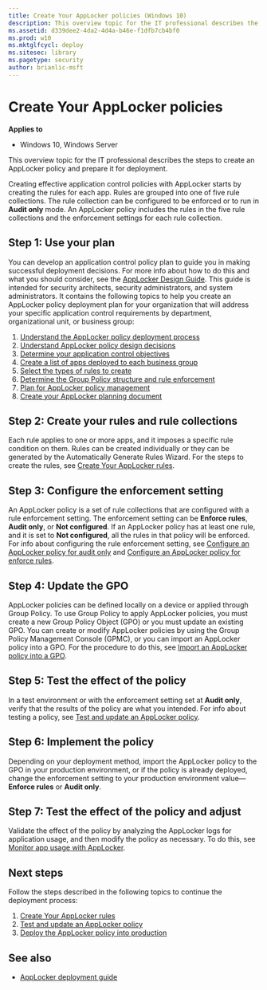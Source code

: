 ```yaml
---
title: Create Your AppLocker policies (Windows 10)
description: This overview topic for the IT professional describes the steps to create an AppLocker policy and prepare it for deployment.
ms.assetid: d339dee2-4da2-4d4a-b46e-f1dfb7cb4bf0
ms.prod: w10
ms.mktglfcycl: deploy
ms.sitesec: library
ms.pagetype: security
author: brianlic-msft
---
```


# Create Your AppLocker policies

**Applies to**
 -   Windows 10, Windows Server

This overview topic for the IT professional describes the steps to create an AppLocker policy and prepare it for deployment.

Creating effective application control policies with AppLocker starts by creating the rules for each app. Rules are grouped into one of five rule collections. The rule collection can be configured to be enforced or to run in **Audit only** mode. An AppLocker policy includes the rules in the five rule collections and the enforcement settings for each rule collection.

## Step 1: Use your plan

You can develop an application control policy plan to guide you in making successful deployment decisions. For more info about how to do this and what you should consider, see the [AppLocker Design Guide](applocker-policies-design-guide.md). This guide is intended for security architects, security administrators, and system administrators. It contains the following topics to help you create an AppLocker policy deployment plan for your organization that will address your specific application control requirements by department, organizational unit, or business group:

1.  [Understand the AppLocker policy deployment process](understand-the-applocker-policy-deployment-process.md)
2.  [Understand AppLocker policy design decisions](understand-applocker-policy-design-decisions.md)
3.  [Determine your application control objectives](determine-your-application-control-objectives.md)
4.  [Create a list of apps deployed to each business group](create-list-of-applications-deployed-to-each-business-group.md)
5.  [Select the types of rules to create](select-types-of-rules-to-create.md)
6.  [Determine the Group Policy structure and rule enforcement](determine-group-policy-structure-and-rule-enforcement.md)
7.  [Plan for AppLocker policy management](plan-for-applocker-policy-management.md)
8.  [Create your AppLocker planning document](create-your-applocker-planning-document.md)

## Step 2: Create your rules and rule collections

Each rule applies to one or more apps, and it imposes a specific rule condition on them. Rules can be created individually or they can be generated by the Automatically Generate Rules Wizard. For the steps to create the rules, see [Create Your AppLocker rules](create-your-applocker-rules.md).

## Step 3: Configure the enforcement setting

An AppLocker policy is a set of rule collections that are configured with a rule enforcement setting. The enforcement setting can be **Enforce rules**, **Audit only**, or **Not configured**. If an AppLocker policy has at least one rule, and it is set to **Not configured**, all the rules in that 
policy will be enforced. For info about configuring the rule enforcement setting, see [Configure an AppLocker policy for audit only](configure-an-applocker-policy-for-audit-only.md) and [Configure an AppLocker policy for enforce rules](configure-an-applocker-policy-for-enforce-rules.md).

## Step 4: Update the GPO

AppLocker policies can be defined locally on a device or applied through Group Policy. To use Group Policy to apply AppLocker policies, you must create a new Group Policy Object (GPO) or you must update an existing GPO. You can create or modify AppLocker policies by using the Group Policy Management Console (GPMC), or you can import an AppLocker policy into a GPO. For the procedure to do this, see [Import an AppLocker policy into a GPO](import-an-applocker-policy-into-a-gpo.md).

## Step 5: Test the effect of the policy

In a test environment or with the enforcement setting set at **Audit only**, verify that the results of the policy are what you intended. For info about testing a policy, see [Test and update an AppLocker policy](test-and-update-an-applocker-policy.md).

## Step 6: Implement the policy

Depending on your deployment method, import the AppLocker policy to the GPO in your production environment, or if the policy is already deployed, change the enforcement setting to your production environment value—**Enforce rules** or **Audit only**.

## Step 7: Test the effect of the policy and adjust
Validate the effect of the policy by analyzing the AppLocker logs for application usage, and then modify the policy as necessary. To do this, see [Monitor app usage with AppLocker](monitor-application-usage-with-applocker.md).

## Next steps

Follow the steps described in the following topics to continue the deployment process:

1.  [Create Your AppLocker rules](create-your-applocker-rules.md)
2.  [Test and update an AppLocker policy](test-and-update-an-applocker-policy.md)
3.  [Deploy the AppLocker policy into production](deploy-the-applocker-policy-into-production.md)

## See also

- [AppLocker deployment guide](applocker-policies-deployment-guide.md)

